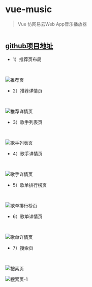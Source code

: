 # vue-music

> Vue 仿网易云Web App音乐播放器
```
```
## [github项目地址](https://github.com/FKLam/vue-music)
* 1）推荐页布局
<br/>

![推荐页](https://github.com/FKLam/vue-music/blob/Dev/screenImages/%E6%88%AA%E5%B1%8F2020-09-0115.39.37.png)
<br/>

* 2）推荐详情页
<br/>

![推荐详情页](https://github.com/FKLam/vue-music/blob/Dev/screenImages/%E6%88%AA%E5%B1%8F2020-09-0115.56.20.png)

* 3）歌手列表页
<br/>

![歌手列表页](https://github.com/FKLam/vue-music/blob/Dev/screenImages/%E6%88%AA%E5%B1%8F2020-09-0116.19.17.png)

* 4）歌手详情页
<br/>

![歌手详情页](https://github.com/FKLam/vue-music/blob/Dev/screenImages/%E6%88%AA%E5%B1%8F2020-09-0116.19.33.png)

* 5）歌单排行榜页
<br/>

![歌单排行榜页](https://github.com/FKLam/vue-music/blob/Dev/screenImages/%E6%88%AA%E5%B1%8F2020-09-0116.19.49.png)

* 6）歌单详情页
<br/>

![歌单详情页](https://github.com/FKLam/vue-music/blob/Dev/screenImages/%E6%88%AA%E5%B1%8F2020-09-0116.19.59.png)

* 7）搜索页
<br/>

![搜索页](https://github.com/FKLam/vue-music/blob/Dev/screenImages/%E6%88%AA%E5%B1%8F2020-09-0217.29.55.png)

![搜索页-1](https://github.com/FKLam/vue-music/blob/Dev/screenImages/%E6%88%AA%E5%B1%8F2020-09-0217.30.09.png)
